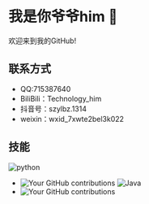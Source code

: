 # 我是你爷爷him 👋

欢迎来到我的GitHub!



## 联系方式
- QQ:715387640
- BiliBili：Technology_him
- 抖音号：szylbz.1314
- weixin：wxid_7xwte2bel3k022

## 技能



![python](https://img.shields.io/badge/python-blue)
- ![Your GitHub contributions](https://www.python.org/static/img/python-logo.png)
![Java](https://img.shields.io/badge/Java-orange)
- ![Your GitHub contributions](https://bpic.588ku.com/element_origin_min_pic/00/27/39/4556d155abd096a.jpg)

